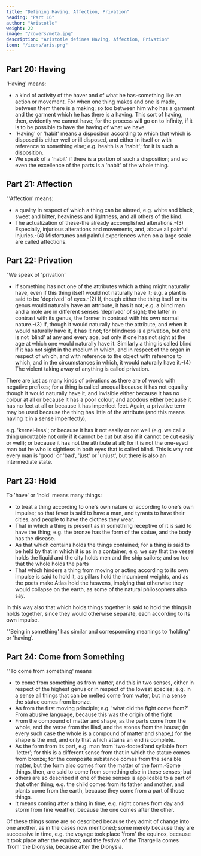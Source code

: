 ```yaml
---
title: "Defining Having, Affection, Privation"
heading: "Part 16"
author: "Aristotle"
weight: 22
image: "/covers/meta.jpg"
description: "Aristotle defines Having, Affection, Privation"
icon: "/icons/aris.png"
---
```




## Part 20: Having

'Having' means:

- a kind of activity of the haver and of what he has-something like an action or movement. For when one thing makes and one is made, between them there is a making; so too between him who has a garment and the garment which he has there is a having. This sort of having, then, evidently we cannot have; for the process will go on to infinity, if it is to be possible to have the having of what we have.
- 'Having' or 'habit' means a disposition according to which that which is disposed is either well or ill disposed, and either in itself or with reference to something else; e.g. health is a 'habit'; for it is such a disposition.
- We speak of a 'habit' if there is a portion of such a disposition; and so even the excellence of the parts is a 'habit' of the whole thing.


## Part 21: Affection

"'Affection' means:

- a quality in respect of which a thing can be altered, e.g. white and black, sweet and bitter, heaviness and lightness, and all others of the kind.
- The actualization of these-the already accomplished alterations.-(3) Especially, injurious alterations and movements, and, above all painful injuries.-(4) Misfortunes and painful experiences when on a large scale are called affections.


## Part 22: Privation

"We speak of 'privation'
- if something has not one of the attributes which a thing might naturally have, even if this thing itself would not naturally have it; e.g. a plant is said to be 'deprived' of eyes.-(2) If, though either the thing itself or its genus would naturally have an attribute, it has it not; e.g. a blind man and a mole are in different senses 'deprived' of sight; the latter in contrast with its genus, the former in contrast with his own normal nature.-(3) If, though it would naturally have the attribute, and when it would naturally have it, it has it not; for blindness is a privation, but one is not 'blind' at any and every age, but only if one has not sight at the age at which one would naturally have it. Similarly a thing is called blind if it has not sight in the medium in which, and in respect of the organ in respect of which, and with reference to the object with reference to which, and in the circumstances in which, it would naturally have it.-(4) The violent taking away of anything is called privation.

There are just as many kinds of privations as there are of words with negative prefixes; for a thing is called unequal because it has not equality though it would naturally have it, and invisible either because it has no colour at all or because it has a poor colour, and apodous either because it has no feet at all or because it has imperfect feet. Again, a privative term may be used because the thing has little of the attribute (and this means having it in a sense imperfectly), 

e.g. 'kernel-less'; or because it has it not easily or not well (e.g. we call a thing uncuttable not only if it cannot be cut but also if it cannot be cut easily or well); or because it has not the attribute at all; for it is not the one-eyed man but he who is sightless in both eyes that is called blind. This is why not every man is 'good' or 'bad', 'just' or 'unjust', but there is also an intermediate state.


## Part 23: Hold

To 'have' or 'hold' means many things:
- to treat a thing according to one's own nature or according to one's own impulse; so that fever is said to have a man, and tyrants to have their cities, and people to have the clothes they wear.
- That in which a thing is present as in something receptive of it is said to have the thing; e.g. the bronze has the form of the statue, and the body has the disease.
- As that which contains holds the things contained; for a thing is said to be held by that in which it is as in a container; e.g. we say that the vessel holds the liquid and the city holds men and the ship sailors; and so too that the whole holds the parts
- That which hinders a thing from moving or acting according to its own impulse is said to hold it, as pillars hold the incumbent weights, and as the poets make Atlas hold the heavens, implying that otherwise they would collapse on the earth, as some of the natural philosophers also say. 

In this way also that which holds things together is said to hold the things it holds together, since they would otherwise separate, each according to its own impulse.

"'Being in something' has similar and corresponding meanings to 'holding' or 'having'.


## Part 24: Come from Something

"'To come from something' means

- to come from something as from matter, and this in two senses, either in respect of the highest genus or in respect of the lowest species; e.g. in a sense all things that can be melted come from water, but in a sense the statue comes from bronze.
- As from the first moving principle; e.g. 'what did the fight come from?' From abusive language, because this was the origin of the fight
- From the compound of matter and shape, as the parts come from the whole, and the verse from the Iliad, and the stones from the house; (in every such case the whole is a compound of matter and shape,) for the shape is the end, and only that which attains an end is complete.
- As the form from its part, e.g. man from 'two-footed'and syllable from 'letter'; for this is a different sense from that in which the statue comes from bronze; for the composite substance comes from the sensible matter, but the form also comes from the matter of the form.-Some things, then, are said to come from something else in these senses; but 
- others are so described if one of these senses is applicable to a part of that other thing; e.g. the child comes from its father and mother, and plants come from the earth, because they come from a part of those things.
- It means coming after a thing in time, e.g. night comes from day and storm from fine weather, because the one comes after the other. 

Of these things some are so described because they admit of change into one another, as in the cases now mentioned; some merely because they are successive in time, e.g. the voyage took place 'from' the equinox, because it took place after the equinox, and the festival of the Thargelia comes 'from' the Dionysia, because after the Dionysia.

